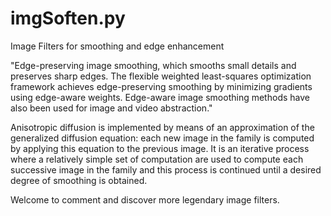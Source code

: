 # imgSoften.py
Image Filters for smoothing and edge enhancement

"Edge-preserving image smoothing, which smooths small details and preserves sharp edges.
The flexible weighted least-squares optimization framework achieves edge-preserving smoothing by minimizing gradients using edge-aware weights.
Edge-aware image smoothing methods have also been used for image and video abstraction."

Anisotropic diffusion is implemented by means of an approximation of the generalized diffusion equation: each new image in the family is computed by applying this equation to the previous image. It is an iterative process where a relatively simple set of computation are used to compute each successive image in the family and this process is continued until a desired degree of smoothing is obtained.

Welcome to comment and discover more legendary image filters.
